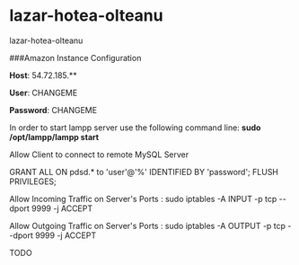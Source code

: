 lazar-hotea-olteanu
===================

lazar-hotea-olteanu

###Amazon Instance Configuration

**Host**: 54.72.185.**

**User**: CHANGEME

**Password**: CHANGEME

In order to start lampp server use the following command line: **sudo /opt/lampp/lampp start**

Allow Client to connect to remote MySQL Server

GRANT ALL ON pdsd.* to 'user'@'%' IDENTIFIED BY 'password';
FLUSH PRIVILEGES;

Allow Incoming Traffic on Server's Ports :
sudo iptables -A INPUT -p tcp --dport 9999 -j ACCEPT

Allow Outgoing Traffic on Server's Ports :
sudo iptables -A OUTPUT -p tcp --dport 9999 -j ACCEPT


TODO
